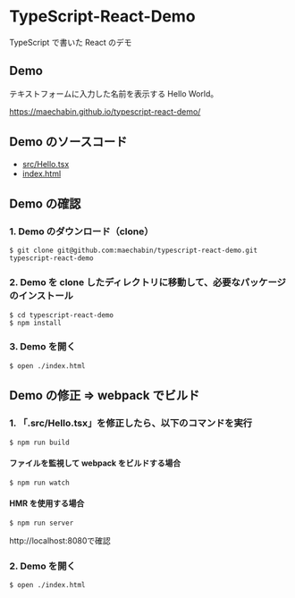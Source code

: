 # TypeScript-React-Demo

TypeScript で書いた React のデモ

## Demo

テキストフォームに入力した名前を表示する Hello World。

https://maechabin.github.io/typescript-react-demo/

## Demo のソースコード

- [src/Hello.tsx](https://github.com/maechabin/typescript-react-demo/blob/master/src/Hello.tsx)
- [index.html](https://github.com/maechabin/typescript-react-demo/blob/master/index.html)

## Demo の確認

### 1. Demo のダウンロード（clone）

```
$ git clone git@github.com:maechabin/typescript-react-demo.git typescript-react-demo
```

### 2. Demo を clone したディレクトリに移動して、必要なパッケージのインストール

```
$ cd typescript-react-demo
$ npm install
```

### 3. Demo を開く

```
$ open ./index.html
```

## Demo の修正 => webpack でビルド

### 1. 「.src/Hello.tsx」を修正したら、以下のコマンドを実行

```
$ npm run build
```

#### ファイルを監視して webpack をビルドする場合

```
$ npm run watch
```

#### HMR を使用する場合

```
$ npm run server
```

http://localhost:8080で確認

### 2. Demo を開く

```
$ open ./index.html
```
